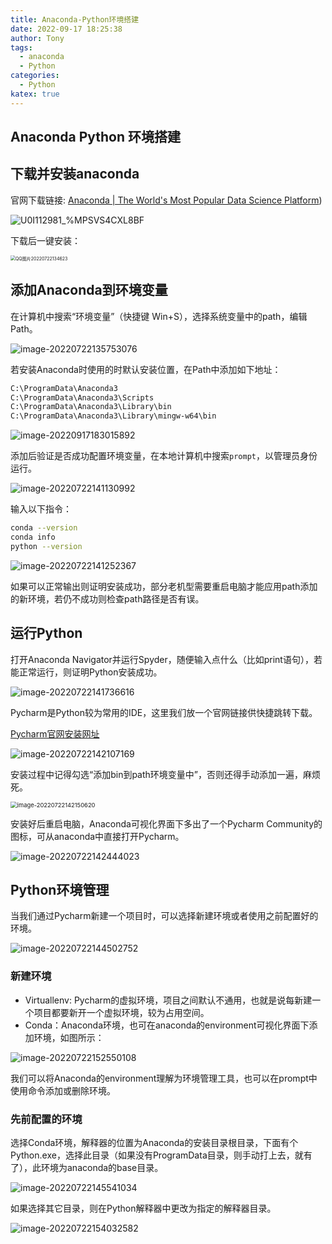 ```yaml
---
title: Anaconda-Python环境搭建
date: 2022-09-17 18:25:38
author: Tony
tags:
  - anaconda
  - Python
categories:
  - Python
katex: true
---
```


## Anaconda Python 环境搭建

## 下载并安装anaconda

官网下载链接: [Anaconda | The World's Most Popular Data Science Platform](https://www.anaconda.com/))

![U0I112981_%MPSVS4CXL8BF](Anaconda-env/U0I112981_%MPSVS4CXL8BF.png)

下载后一键安装：

<img src="Anaconda-env/QQ图片20220722134623.jpg" alt="QQ图片20220722134623" style="zoom:50%;" />

## 添加Anaconda到环境变量

在计算机中搜索“环境变量”（快捷键 Win+S），选择系统变量中的path，编辑Path。

![image-20220722135753076](Anaconda-env/image-20220722135753076.png)

若安装Anaconda时使用的时默认安装位置，在Path中添加如下地址：

```bash
C:\ProgramData\Anaconda3
C:\ProgramData\Anaconda3\Scripts
C:\ProgramData\Anaconda3\Library\bin
C:\ProgramData\Anaconda3\Library\mingw-w64\bin
```

![image-20220917183015892](Anaconda-env/image-20220917183015892.png)

添加后验证是否成功配置环境变量，在本地计算机中搜索`prompt`，以管理员身份运行。

![image-20220722141130992](Anaconda-env/image-20220722141130992-1663410673096-7.png)

输入以下指令：

```bash
conda --version
conda info
python --version
```

![image-20220722141252367](Anaconda-env/image-20220722141252367.png)

如果可以正常输出则证明安装成功，部分老机型需要重启电脑才能应用path添加的新环境，若仍不成功则检查path路径是否有误。

## 运行Python

打开Anaconda Navigator并运行Spyder，随便输入点什么（比如print语句），若能正常运行，则证明Python安装成功。

![image-20220722141736616](Anaconda-env/image-20220722141736616.png)

Pycharm是Python较为常用的IDE，这里我们放一个官网链接供快捷跳转下载。

[Pycharm官网安装网址](https://www.jetbrains.com/pycharm/)

![image-20220722142107169](Anaconda-env/image-20220722142107169.png)

安装过程中记得勾选“添加bin到path环境变量中”，否则还得手动添加一遍，麻烦死。

<img src="Anaconda-env/image-20220722142150620.png" alt="image-20220722142150620" style="zoom:67%;" />

安装好后重启电脑，Anaconda可视化界面下多出了一个Pycharm Community的图标，可从anaconda中直接打开Pycharm。

![image-20220722142444023](Anaconda-env/image-20220722142444023.png)

## Python环境管理

当我们通过Pycharm新建一个项目时，可以选择新建环境或者使用之前配置好的环境。

![image-20220722144502752](Anaconda-env/image-20220722144502752.png)

### 新建环境

- Virtuallenv: Pycharm的虚拟环境，项目之间默认不通用，也就是说每新建一个项目都要新开一个虚拟环境，较为占用空间。
- Conda：Anaconda环境，也可在anaconda的environment可视化界面下添加环境，如图所示：

![image-20220722152550108](Anaconda-env/image-20220722152550108.png)

我们可以将Anaconda的environment理解为环境管理工具，也可以在prompt中使用命令添加或删除环境。

### 先前配置的环境

选择Conda环境，解释器的位置为Anaconda的安装目录根目录，下面有个Python.exe，选择此目录（如果没有ProgramData目录，则手动打上去，就有了），此环境为anaconda的base目录。

![image-20220722145541034](Anaconda-env/image-20220722145541034.png)

如果选择其它目录，则在Python解释器中更改为指定的解释器目录。

![image-20220722154032582](Anaconda-env/image-20220722154032582.png)
